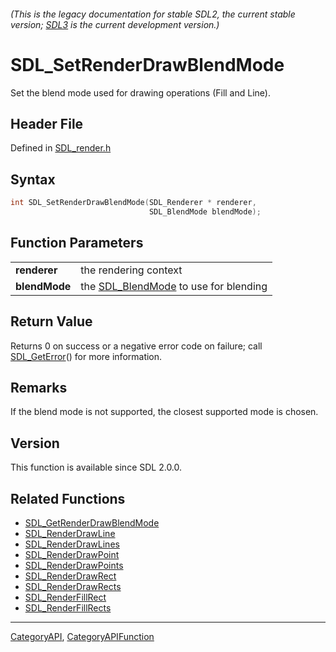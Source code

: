 ###### (This is the legacy documentation for stable SDL2, the current stable version; [SDL3](https://wiki.libsdl.org/SDL3/) is the current development version.)
# SDL_SetRenderDrawBlendMode

Set the blend mode used for drawing operations (Fill and Line).

## Header File

Defined in [SDL_render.h](https://github.com/libsdl-org/SDL/blob/SDL2/include/SDL_render.h)

## Syntax

```c
int SDL_SetRenderDrawBlendMode(SDL_Renderer * renderer,
                               SDL_BlendMode blendMode);

```

## Function Parameters

|                   |                                                        |
| ----------------- | ------------------------------------------------------ |
| **renderer**      | the rendering context                                  |
| **blendMode**     | the [SDL_BlendMode](SDL_BlendMode) to use for blending |

## Return Value

Returns 0 on success or a negative error code on failure; call
[SDL_GetError](SDL_GetError)() for more information.

## Remarks

If the blend mode is not supported, the closest supported mode is chosen.

## Version

This function is available since SDL 2.0.0.

## Related Functions

* [SDL_GetRenderDrawBlendMode](SDL_GetRenderDrawBlendMode)
* [SDL_RenderDrawLine](SDL_RenderDrawLine)
* [SDL_RenderDrawLines](SDL_RenderDrawLines)
* [SDL_RenderDrawPoint](SDL_RenderDrawPoint)
* [SDL_RenderDrawPoints](SDL_RenderDrawPoints)
* [SDL_RenderDrawRect](SDL_RenderDrawRect)
* [SDL_RenderDrawRects](SDL_RenderDrawRects)
* [SDL_RenderFillRect](SDL_RenderFillRect)
* [SDL_RenderFillRects](SDL_RenderFillRects)

----
[CategoryAPI](CategoryAPI), [CategoryAPIFunction](CategoryAPIFunction)


